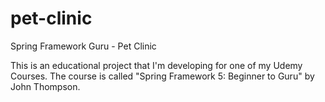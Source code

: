 # pet-clinic
Spring Framework Guru - Pet Clinic

This is an educational project that I'm developing
for one of my Udemy Courses.
The course is called "Spring Framework 5: Beginner to Guru" by John Thompson.
